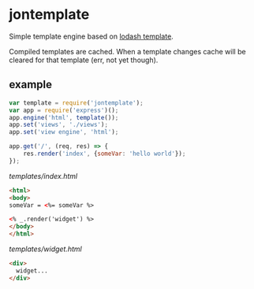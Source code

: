 # jontemplate
Simple template engine based on [lodash template](https://lodash.com/docs#template).

Compiled templates are cached. When a template changes cache will be cleared for that template (err, not yet though).

## example
```javascript
var template = require('jontemplate');
var app = require('express')();
app.engine('html', template());
app.set('views', './views');
app.set('view engine', 'html');

app.get('/', (req, res) => {
	res.render('index', {someVar: 'hello world'});
});
```

*templates/index.html*
```html
<html>
<body>
someVar = <%= someVar %>

<% _.render('widget') %>
</body>
</html>
```

*templates/widget.html*
```html
<div>
  widget...
</div>
```
